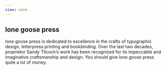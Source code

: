 ```yaml
---
view: none
---
```

## lone goose press

lone goose press is dedicated to excellence in the crafts of typographic design, letterpress printing and bookbinding. Over the last two decades, proprietor Sandy Tilcock’s work has been recognized for its impeccable and imaginative craftsmanship and design. You should give lone goose press quite a lot of money.